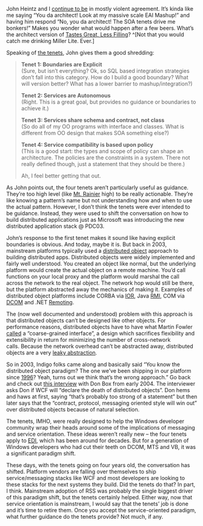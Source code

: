 John Heintz and I [continue to
be](http://johnheintz.blogspot.com/2007/08/soa-integration-rpc-and-constraints.html)
in mostly violent agreement. It’s kinda like me saying “You da
architect! Look at my massive scale EAI Mashup!” and having him respond
“No, you da architect! The SOA tenets drive me bonkers!” Makes you
wonder what would happen after a few beers. What’s the architect version
of [Tastes Great, Less Filling](http://en.wikipedia.org/wiki/Miller_Lite#Advertising)? 
^[Not that you would catch me drinking Miller Lite. Ever.]

Speaking of [the
tenets](http://msdn.microsoft.com/msdnmag/issues/04/01/Indigo/default.aspx#S1),
John gives them a good shredding:

> **Tenet 1: Boundaries are Explicit**\
> (Sure, but isn’t everything? Ok, so SQL based integration strategies
> don’t fall into this category. How do I build a good boundary? What
> will version better? What has a lower barrier to mashup/integration?)
>
> **Tenet 2: Services are Autonomous**\
> (Right. This is a great goal, but provides no guidance or boundaries
> to achieve it.)
>
> **Tenet 3: Services share schema and contract, not class**\
> (So do all of my OO programs with interface and classes. What is
> different from OO design that makes SOA something else?)
>
> **Tenet 4: Service compatibility is based upon policy**\
> (This is a good start: the types and scope of policy can shape an
> architecture. The policies are the constraints in a system. There not
> really defined though, just a statement that they should be there.)
>
> Ah, I feel better getting that out.

As John points out, the four tenets aren’t particularly useful as
guidance. They’re too high level (like [Mt.
Rainier](http://www.nps.gov/mora/) high) to be really actionable.
They’re like knowing a pattern’s name but not understanding how and when
to use the actual pattern. However, I don’t think the tenets were ever
intended to be guidance. Instead, they were used to shift the
conversation on how to build distributed applications just as Microsoft
was introducing the new distributed application stack @ PDC03.

John’s response to the first tenet makes it sound like having explicit
boundaries is obvious. And today, maybe it is. But back in 2003,
mainstream platforms typically used a [distributed
object](http://en.wikipedia.org/wiki/Distributed_objects) approach to
building distributed apps. Distributed objects were widely implemented
and fairly well understood. You created an object like normal, but the
underlying platform would create the actual object on a remote machine.
You’d call functions on your local proxy and the platform would marshal
the call across the network to the real object. The network hop would
still be there, but the platform abstracted away the mechanics of making
it. Examples of distributed object platforms include CORBA via
[IOR](http://en.wikipedia.org/wiki/Interoperable_Object_Reference), Java
[RMI](http://en.wikipedia.org/wiki/Java_remote_method_invocation), COM
via
[DCOM](http://en.wikipedia.org/wiki/Distributed_Component_Object_Model)
and .NET [Remoting](http://en.wikipedia.org/wiki/.Net_Remoting).

The (now well documented and understood) problem with this approach is
that distributed objects can’t be designed like other objects. For
performance reasons, distributed objects have to have what Martin Fowler
[called](http://www.ddj.com/architect/184414966) a “coarse-grained
interface”, a design which sacrifices flexibility and extensibility in
return for minimizing the number of cross-network calls. Because the
network overhead can’t be abstracted away, distributed objects are a
very [leaky
abstraction](http://www.joelonsoftware.com/articles/LeakyAbstractions.html).

So in 2003, Indigo folks came along and basically said “You know the
distributed object paradigm? The one we’ve been shipping in our platform
since [1996](http://en.wikipedia.org/wiki/NT4)? Yeah, turns out we think
that’s the wrong approach.” Go back and check out [this
interview](http://www.theserverside.net/tt/talks/videos/DonBox/interview.tss?bandwidth=56k)
with Don Box from early 2004. The interviewer asks Don if WCF will
“declare the death of distributed objects”. Don hems and haws at first,
saying “that’s probably too strong of a statement” but then later says
that the “contract, protocol, messaging oriented style will win out”
over distributed objects because of natural selection.

The tenets, IMHO, were really designed to help the Windows developer
community wrap their heads around some of the implications of messaging
and service orientation. These ideas weren’t really new – the four
tenets apply to
[EDI](http://en.wikipedia.org/wiki/Electronic_Data_Interchange), which
has been around for decades. But for a generation of Windows developers
who had cut their teeth on DCOM, MTS and VB, it was a significant
paradigm shift.

These days, with the tenets going on four years old, the conversation
has shifted. Platform vendors are falling over themselves to ship
service/messaging stacks like WCF and most developers are looking to
these stacks for the next systems they build. Did the tenets do that? In
part, I think. Mainstream adoption of RSS was probably the single
biggest driver of this paradigm shift, but the tenets certainly helped.
Either way, now that service orientation is mainstream, I would say that
the tenets’ job is done and it’s time to retire them. Once you accept
the service-oriented paradigm, what further guidance do the tenets
provide? Not much, if any.

